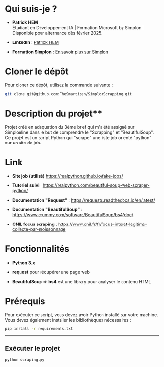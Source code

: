 # Qui suis-je ?

- **Patrick HEM**  
  Étudiant en Développement IA | Formation Microsoft by Simplon | Disponible pour alternance dès février 2025.
  
- **LinkedIn** : [Patrick HEM](https://www.linkedin.com/in/patrick-hem-b758869a/)
  
- **Formation Simplon** : [En savoir plus sur Simplon](https://simplon.co/)
  
# Cloner le dépôt

Pour cloner ce dépôt, utilisez la commande suivante :

```bash
git clone git@github.com:TheSmartisen/SimplonScrapping.git
```

# Description du projet**

Projet créé en adéquation du 3ème brief qui m'a été assigné sur Simplonline dans le but de comprendre le "Scrapping" et "BeautifulSoup".
Ce projet est un script Python qui "scrape" une liste job orienté "python" sur un site de job.

# Link 
- **Site job (utilisé)**  https://realpython.github.io/fake-jobs/

- **Tutoriel suivi** : https://realpython.com/beautiful-soup-web-scraper-python/

- **Documentation "Request"** : https://requests.readthedocs.io/en/latest/

- **Documentation "BeautifulSoup"** : https://www.crummy.com/software/BeautifulSoup/bs4/doc/

- **CNIL focus scraping** : https://www.cnil.fr/fr/focus-interet-legitime-collecte-par-moissonnage

# Fonctionnalités 

- **Python 3.x**

- **request** pour récupérer une page web

- **BeautifulSoup** => **bs4** est une library pour analyser le contenu HTML

# Prérequis

Pour exécuter ce script, vous devez avoir Python installé sur votre machine. Vous devez également installer les bibliothèques nécessaires :

```bash
pip install -r requirements.txt
```

---

## Exécuter le projet
```bash
python scraping.py
```
